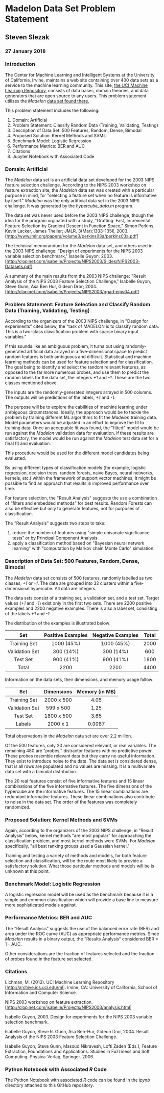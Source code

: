 # Madelon Data Set Problem Statement
## Steven Slezak
### 27 January 2018

### Introduction

The Center for Machine Learning and Intelligent Systems at the University of California, Irvine, maintains a web site containing over 400 data sets as a service to the machine learning community.  This site, [the UCI Machine Learning Repository](http://archive.ics.uci.edu/ml/index.php), consists of data bases, domain theories, and data generators that are open source to any users.  This problem statement utilizes the *Madelon* [data set found there.](http://archive.ics.uci.edu/ml/datasets/madelon)

This problem statement includes the following:

1.  Domain: Artificial
2.  Problem Statement:  Classify Random Data (Training, Validating, Testing)
3.  Description of Data Set:  500 Features, Random, Dense, Bimodal
4.  Proposed Solution:  Kernel Methods and SVMs
5.  Benchmark Model:  Logistic Regression
6.  Performance Metrics:  BER and AUC
7.  Citations
8.  Jupyter Notebook with Associated Code


### Domain:  Artificial

The *Madelon* data set is an artificial data set developed for the 2003 NIPS feature selection challenge.  According to the NIPS 2003 workshop on feature extraction site, the *Madelon* data set was created with a particular purpose in mind, for "selecting a feature set when no feature is informative by itself."  *Madelon* was the only artificial data set in the 2003 NIPS challenge.  It was generated by the *hypercube_data.m* program.

The data set was never used before the 2003 NIPS challenge, though the idea for the program orginated with a study, "Grafting: Fast, Incremental Feature Selection by Gradient Descent in Function Space," Simon Perkins, Kevin Lacker, James Theiler; JMLR, 3(Mar):1333-1356, 2003. [http://www.jmlr.org/papers/volume3/perkins03a/perkins03a.pdf]

The technical memorandum for the *Madelon* data set, and others used in the 2003 NIPS challenge:  "Design of experiments for the NIPS 2003 variable selection benchmark," Isabelle Guyon; 2003.  [http://clopinet.com/isabelle/Projects/NIPS2003/Slides/NIPS2003-Datasets.pdf]

A summary of the main results from the 2003 NIPS challenge:  "Result Analysis of the NIPS 2003 Feature Selection Challenge," Isabelle Guyon, Steve Gunn, Asa Ben Hur, Gideon Dror; 2004. [http://clopinet.com/isabelle/Projects/NIPS2003/ggad-nips04.pdf]

### Problem Statement:  Feature Selection and Classify Random Data (Training, Validating, Testing)

According to the organizers of the 2003 NIPS challenge, in "Design for experiments" cited below, the "task of MADELON is to classify random data.  This is a two-class classification problem with sparse binary input variables."

If this sounds like an ambiguous problem, it turns out using randomly-generated artificial data arrayed in a five-dimensional space to predict random features is both ambiguous and difficult.  Statistical and machine learning methods can be used for feature selection and for classification.  The goal being to identify and select the random relevant features, as opposed to the far more numerous probes, and use them to predict the random labels for the data set, the integers *+1* and *-1*.  These are the two classes mentioned above.

The inputs are the randomly-generated integers arrayed in 500 columns.  The outputs will be predictions of the labels, *+1* and *-1*. 

The purpose will be to explore the cabilities of machine learning under ambiguous circumstances.  Ideally, the approach would be to tackle the problem by training different ML algorithms to fit the *Madelon* training data.  Model parameters would be adjusted in an effort to improve the fit to training data.  Once an acceptable fit was found, the "fitted" model would be run against the *Madelon* validation data for evaluation.  If these results are satisfactory, the model would be run against the *Madelon* test data set for a final fit and evaluation.

This procedure would be used for the different model candidates being evaluated. 

By using different types of classification models (for example, logistic regression, decision trees, random forests, naive Bayes, neural networks, kernels, etc.) within the framework of support vector machines, it might be possible to find an approach that results in improved performance over time.

For feature selection, the "Result Analysis" suggests the use a combination of "filters and embedded methods" for best results.  Random Forests can also be effective but only to generate features, not for purposes of classification.

The "Result Analysis" suggests two steps to take:

1.  reduce the number of features using "simple univariate significance tests" or by Principal Component Analysis
2.  apply a classification method based on "Bayesian neural network learning" with "computation by Markov chain Monte Carlo" simulation.

### Description of Data Set:  500 Features, Random, Dense, Bimodal

The *Madelon* data set consists of 500 features, randomly labelled as two classes, *+1* or *-1*.  The data are grouped into 32 clusters within a five-dimensional hypercube.  All data are integers.

The data sets consist of a training set, a validation set, and a test set.  Target values (*+1* and *-1*) exist only in the first two sets.  There are 2200 positive examples and 2200 negative examples.  There is also a label set, consisting of the labels *+1* and *-1*.

The distribution of the examples is illustrated below:

| **Set** | **Positive Examples** | **Negative Examples** | **Total** |
| :---: | :---: | :---: | :---: |
| Training Set | 1000 (45%) | 1000 (45%) | 2000 | 
| Validation Set | 300 (14%) | 300 (14%) | 600 |
| Test Set | 900 (41%) | 900 (41%) | 1800 | 
| Total | 2200 | 2200 | 4400 |

Information on the data sets, their dimensions, and memory usage follow:

| **Set** | **Dimensions** | **Memory (in MB)** |
| :---: | :---: | :---: |
| Training Set | 2000 x 500 | 4.05 |
| Validation Set | 599 x 500 | 1.25 |
| Test Set | 1800 x 500 | 3.65 | 
| Labels | 2000 x 1 | 0.0087 |

Total observations in the *Madelon* data set are over 2.2 million.

Of the 500 features, only 20 are considered relevant, or real variables.  The remaining 480 are "probes," distractor features with no predictive power.  These probes resemble relevant data but they carry no useful information.  They exist to introduce noise to the data.  The data set is considered dense, that is all rows are populated and no values are missing.  It is a multivariate data set with a bimodal distribution.

The 20 real features consist of five informative features and 15 linear combinations of the five informative features.  The five dimensions of the hypercube are the informative features.  The 15 linear combinations are redundant informative features.  These linear combinations also contribute to noise in the data set.  The order of the features was completely randomized.

### Proposed Solution: Kernel Methods and SVMs

Again, according to the organizers of the 2003 NIPS challenge, in "Result Analysis" below, kernel methods "are most popular" for approaching the classification problem, and most kernel methods were SVMs.  For *Madelon* specifically, "all best ranking groups used a Gaussian kernel."

Training and testing a variety of methods and models, for both feature selection and classification, will be the route most likely to provide a satisfactory solution.  What those particular methods and models will be is unknown at this point.

### Benchmark Model:  Logistic Regression

A logistic regression model will be used as the benchmark because it is a simple and common classification which will provide a base line to measure more sophisticated models against.

### Performance Metrics:  BER and AUC

The "Result Analysis" suggests the use of the balanced error rate (BER) and area under the ROC curve (AUC) as appropriate performance metrics.  Since *Madelon* results in a binary output, the "Results Analysis" considered BER = 1 - AUC.

Other considerations are the fraction of features selected and the fraction of probes found in the feature set selected.

### Citations

Lichman, M. (2013). UCI Machine Learning Repository [http://archive.ics.uci.edu/ml]. Irvine, CA: University of California, School of Information and Computer Science.

NIPS 2003 workshop on feature extraction. [http://clopinet.com/isabelle/Projects/NIPS2003/analysis.html]

Isabelle Guyon, 2003.  Design for experiments for the NIPS 2003 variable selection benchmark.

Isabelle Guyon, Steve R. Gunn, Asa Ben-Hur, Gideon Dror, 2004. Result Analysis of the NIPS 2003 Feature Selection Challenge.

Isabelle Guyon, Steve Gunn, Masoud Nikravesh, Lofti Zadeh (Eds.), Feature Extraction, Foundations and Applications. Studies in Fuzziness and Soft Computing. Physica-Verlag, Springer. 2006.

### Python Notebook with Associated *R* Code

The Python Notebook with associated *R* code can be found in the *ipynb* directory attached to this GitHub repository.

